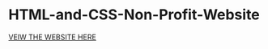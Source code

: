 # HTML-and-CSS-Non-Profit-Website
<a href="file:///C:/Users/nkham/Downloads/Web%20Design%20Class/WildFireNonProfitWebsite/index.html">VEIW THE WEBSITE HERE</a>
